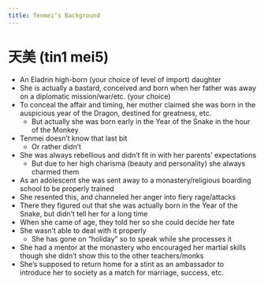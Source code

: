 ```yaml
---
title: Tenmei’s Background
---
```


# 天美 (tin1 mei5)

- An Eladrin high-born (your choice of level of import) daughter
- She is actually a bastard, conceived and born when her father was away on a diplomatic mission/war/etc. (your choice)
- To conceal the affair and timing, her mother claimed she was born in the auspicious year of the Dragon, destined for greatness, etc.
	- But actually she was born early in the Year of the Snake in the hour of the Monkey
- Tenmei doesn’t know that last bit
	- Or rather didn’t
- She was always rebellious and didn’t fit in with her parents’ expectations
	- But due to her high charisma (beauty and personality) she always charmed them
- As an adolescent she was sent away to a monastery/religious boarding school to be properly trained
- She resented this, and channeled her anger into fiery rage/attacks
- There they figured out that she was actually born in the Year of the Snake, but didn’t tell her for a long time
- When she came of age, they told her so she could decide her fate
- She wasn’t able to deal with it properly
	- She has gone on “holiday” so to speak while she processes it
- She had a mentor at the monastery who encouraged her martial skills though she didn’t show this to the other teachers/monks
- She’s supposed to return home for a stint as an ambassador to introduce her to society as a match for marriage, success, etc.
